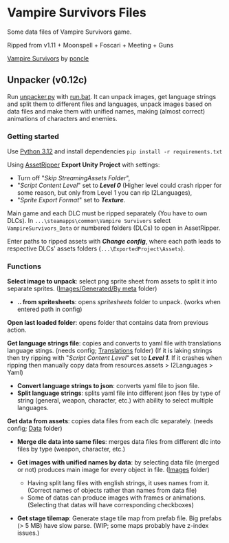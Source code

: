 # Vampire Survivors Files

Some data files of Vampire Survivors game.

Ripped from v1.11 + Moonspell + Foscari + Meeting + Guns

[Vampire Survivors](https://store.steampowered.com/app/1794680/Vampire_Survivors/) by [poncle](https://poncle.games)

## Unpacker (v0.12c)

Run [unpacker.py](unpacker.py) with [run.bat](run.bat). It can unpack images, get language strings and split them to
different files and
languages, unpack images based on data files and make them with unified names, making (almost correct) animations
of characters and enemies.

### Getting started

Use [Python 3.12](https://www.python.org/downloads/) and install dependencies `pip install -r requirements.txt`

Using [AssetRipper](https://github.com/AssetRipper/AssetRipper) **Export Unity Project** with settings:

* Turn off "_Skip StreamingAssets Folder_",
* "_Script Content Level_" set to _**Level 0**_ (Higher level could crash ripper for some reason, but only from Level 1
  you can rip I2Languages),
* "_Sprite Export Format_" set to _**Texture**_.

Main game and each DLC must be ripped separately (You have to own DLCs).
In `...\steamapps\common\Vampire Survivors` select `VampireSurvivors_Data` or numbered folders (DLCs) to open in
AssetRipper.

Enter paths to ripped assets with _**Change config**_, where each path leads to respective DLCs' assets
folders (`...\ExportedProject\Assets`).

### Functions

**Select image to unpack**: select png sprite sheet from assets to split it into separate
sprites. ([Images/Generated/By meta](Images) folder)

* **.. from spritesheets**: opens _spritesheets_ folder to unpack. (works when entered path in config)

**Open last loaded folder**: opens folder that contains data from previous action.

**Get language strings file**: copies and converts to yaml file with translations language stings. (needs
config; [Translations](Translations) folder) (If it is laking strings then try ripping with "_Script Content Level_" set
to _**Level 1**_. If it crashes when ripping then manually copy data from resources.assets > I2Languages > Yaml)

* **Convert language strings to json**: converts yaml file to json file.
* **Split language strings**: splits yaml file into different json files by type of string (general, weapon, character,
  etc.) with ability to select multiple languages.

**Get data from assets**: copies data files from each dlc separately. (needs config; [Data](Data) folder)

* **Merge dlc data into same files**: merges data files from different dlc into files by type (weapon, character, etc.)
* **Get images with unified names by data**: by selecting data file (merged or not) produces main image for every object
  in file. ([Images](Images) folder)
    * Having split lang files with english strings, it uses names from it. (Correct names of objects rather than names
      from data file)
    * Some of datas can produce images with frames or animations. (Selecting that datas will have corresponding
      checkboxes)

* **Get stage tilemap**: Generate stage tile map from prefab file. Big prefabs (> 5 MB) have slow parse. (WIP; some
  maps probably have z-index issues.)
